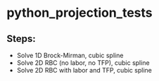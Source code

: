 # python_projection_tests

## Steps:
- Solve 1D Brock-Mirman, cubic spline
- Solve 2D RBC (no labor, no TFP), cubic spline
- Solve 2D RBC with labor and TFP, cubic spline

